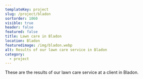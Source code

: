 ```yaml
---
templateKey: project
slug: /project/bladon
sortorder: 1060
visible: true
header: false
featured: false
title: Lawn care in Bladon
location: Bladon
featuredimage: /img/bladon.webp
alt: Results of our lawn care service in Bladon
category:
  - project
---
```

These are the results of our lawn care service at a client in Bladon.


